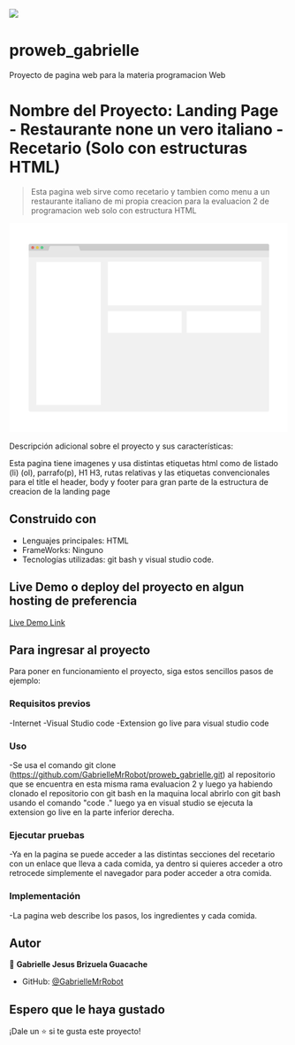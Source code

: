 ![](https://img.shields.io/badge/UMC-blue)

# proweb_gabrielle
Proyecto de pagina web para la materia programacion Web

# Nombre del Proyecto: Landing Page - Restaurante none un vero italiano - Recetario (Solo con estructuras HTML)

> Esta pagina web sirve como recetario y tambien como menu a un restaurante italiano de mi propia creacion para la evaluacion 2 de programacion web solo con estructura HTML

![screenshot](./app_screenshot.png)

Descripción adicional sobre el proyecto y sus características:

Esta pagina tiene imagenes y usa distintas etiquetas html como de listado (li) (ol), parrafo(p), H1 H3, rutas relativas y las etiquetas convencionales para el title el header, body y footer para gran parte de la estructura de creacion de la landing page 

## Construido con

- Lenguajes principales: HTML
- FrameWorks: Ninguno
- Tecnologías utilizadas: git bash y visual studio code.

## Live Demo o deploy del proyecto en algun hosting de preferencia

[Live Demo Link](https://livedemo.com)


## Para ingresar al proyecto
Para poner en funcionamiento el proyecto, siga estos sencillos pasos de ejemplo:

### Requisitos previos
-Internet
-Visual Studio code
-Extension go live para visual studio code

### Uso
-Se usa el comando git clone (https://github.com/GabrielleMrRobot/proweb_gabrielle.git) al repositorio que se encuentra en esta misma rama evaluacion 2 y luego ya habiendo clonado el repositorio con git bash en la maquina local abrirlo con git bash usando el comando "code ." luego ya en visual studio se ejecuta la extension go live en la parte inferior derecha.

### Ejecutar pruebas
-Ya en la pagina se puede acceder a las distintas secciones del recetario con un enlace que lleva a cada comida, ya dentro si quieres acceder a otro retrocede simplemente el navegador para poder acceder a otra comida.

### Implementación
-La pagina web describe los pasos, los ingredientes y cada comida.

## Autor

👤 **Gabrielle Jesus Brizuela Guacache**

- GitHub: [@GabrielleMrRobot](https://github.com/GabrielleMrRobot)


## Espero que le haya gustado

¡Dale un ⭐️ si te gusta este proyecto!
